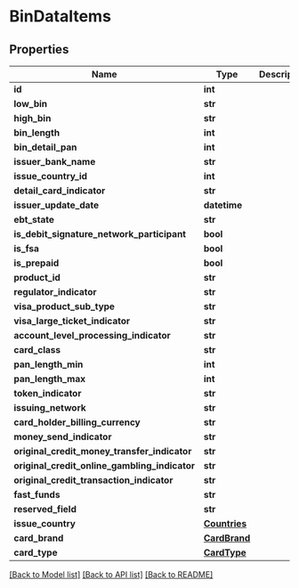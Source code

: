 # BinDataItems

## Properties
Name | Type | Description | Notes
------------ | ------------- | ------------- | -------------
**id** | **int** |  | 
**low_bin** | **str** |  | [optional] 
**high_bin** | **str** |  | [optional] 
**bin_length** | **int** |  | 
**bin_detail_pan** | **int** |  | 
**issuer_bank_name** | **str** |  | [optional] 
**issue_country_id** | **int** |  | [optional] 
**detail_card_indicator** | **str** |  | [optional] 
**issuer_update_date** | **datetime** |  | 
**ebt_state** | **str** |  | [optional] 
**is_debit_signature_network_participant** | **bool** |  | 
**is_fsa** | **bool** |  | 
**is_prepaid** | **bool** |  | 
**product_id** | **str** |  | [optional] 
**regulator_indicator** | **str** |  | [optional] 
**visa_product_sub_type** | **str** |  | [optional] 
**visa_large_ticket_indicator** | **str** |  | [optional] 
**account_level_processing_indicator** | **str** |  | [optional] 
**card_class** | **str** |  | [optional] 
**pan_length_min** | **int** |  | 
**pan_length_max** | **int** |  | 
**token_indicator** | **str** |  | [optional] 
**issuing_network** | **str** |  | [optional] 
**card_holder_billing_currency** | **str** |  | [optional] 
**money_send_indicator** | **str** |  | [optional] 
**original_credit_money_transfer_indicator** | **str** |  | [optional] 
**original_credit_online_gambling_indicator** | **str** |  | [optional] 
**original_credit_transaction_indicator** | **str** |  | [optional] 
**fast_funds** | **str** |  | [optional] 
**reserved_field** | **str** |  | [optional] 
**issue_country** | [**Countries**](Countries.md) |  | [optional] 
**card_brand** | [**CardBrand**](CardBrand.md) |  | 
**card_type** | [**CardType**](CardType.md) |  | 

[[Back to Model list]](../README.md#documentation-for-models) [[Back to API list]](../README.md#documentation-for-api-endpoints) [[Back to README]](../README.md)


